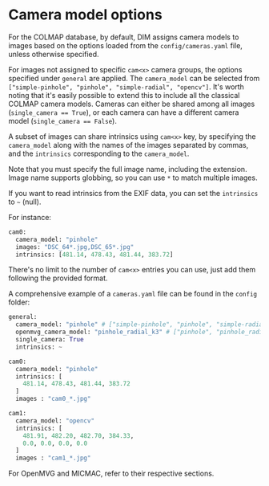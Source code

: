 # Camera model options

For the COLMAP database, by default, DIM assigns camera models to images based on the options loaded from the `config/cameras.yaml` file, unless otherwise specified.

For images not assigned to specific `cam<x>` camera groups, the options specified under `general` are applied. The `camera_model` can be selected from `["simple-pinhole", "pinhole", "simple-radial", "opencv"]`. It's worth noting that it's easily possible to extend this to include all the classical COLMAP camera models. Cameras can either be shared among all images (`single_camera == True`), or each camera can have a different camera model (`single_camera == False`).

A subset of images can share intrinsics using `cam<x>` key, by specifying the `camera_model` along with the names of the images separated by commas, and the `intrinsics` corresponding to the `camera_model`.

Note that you must specify the full image name, including the extension. Image name supports globbing, so you can use `*` to match multiple images.

If you want to read intrinsics from the EXIF data, you can set the `intrinsics` to `~` (null).

For instance:

```python
cam0:
  camera_model: "pinhole"
  images: "DSC_64*.jpg,DSC_65*.jpg"
  intrinsics: [481.14, 478.43, 481.44, 383.72]
```

There's no limit to the number of `cam<x>` entries you can use, just add them following the provided format.

A comprehensive example of a `cameras.yaml` file can be found in the `config` folder:

```python
general:
  camera_model: "pinhole" # ["simple-pinhole", "pinhole", "simple-radial", "opencv"]
  openmvg_camera_model: "pinhole_radial_k3" # ["pinhole", "pinhole_radial_k3", "pinhole_brown_t2"]
  single_camera: True
  intrinsics: ~

cam0:
  camera_model: "pinhole"
  intrinsics: [
    481.14, 478.43, 481.44, 383.72
  ]
  images : "cam0_*.jpg"

cam1:
  camera_model: "opencv"
  intrinsics: [
    481.91, 482.20, 482.70, 384.33,
    0.0, 0.0, 0.0, 0.0
  ]
  images : "cam1_*.jpg"
```

For OpenMVG and MICMAC, refer to their respective sections.